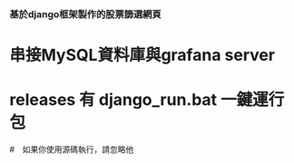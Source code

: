 ### 基於django框架製作的股票篩選網頁
# 串接MySQL資料庫與grafana server
# releases 有 django_run.bat 一鍵運行包
#　如果你使用源碼執行，請忽略他
